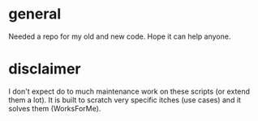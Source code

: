 # general

Needed a repo for my old and new code. Hope it can help anyone.

# disclaimer

I don't expect do to much maintenance work on these scripts (or extend them a lot). It is built to scratch very specific itches (use cases) and it solves them (WorksForMe).
